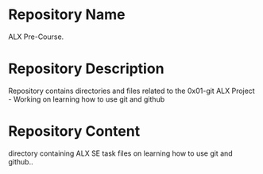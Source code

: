 <h1>Repository Name</h1>
ALX Pre-Course.

<h1>Repository Description</h1>
Repository contains directories and files related to the 0x01-git ALX Project - Working on learning how to use git and github

<h1>Repository Content</h1>
directory containing ALX SE task files on learning how to use git and github..
